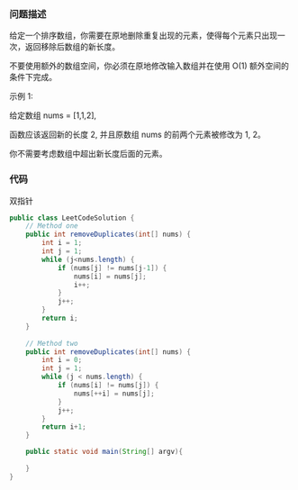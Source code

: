 ### 问题描述
给定一个排序数组，你需要在原地删除重复出现的元素，使得每个元素只出现一次，返回移除后数组的新长度。

不要使用额外的数组空间，你必须在原地修改输入数组并在使用 O(1) 额外空间的条件下完成。

示例 1:

给定数组 nums = [1,1,2], 

函数应该返回新的长度 2, 并且原数组 nums 的前两个元素被修改为 1, 2。 

你不需要考虑数组中超出新长度后面的元素。

### 代码

双指针

```java
public class LeetCodeSolution {
    // Method one
    public int removeDuplicates(int[] nums) {
        int i = 1;
        int j = 1;
        while (j<nums.length) {
            if (nums[j] != nums[j-1]) {
                nums[i] = nums[j];
                i++;
            }
            j++;
        }
        return i;
    }
    
    // Method two
    public int removeDuplicates(int[] nums) {
        int i = 0;
        int j = 1;
        while (j < nums.length) {
            if (nums[i] != nums[j]) {
                nums[++i] = nums[j];
            }
            j++;
        }
        return i+1;
    }

    public static void main(String[] argv){
        
    }
}
```

